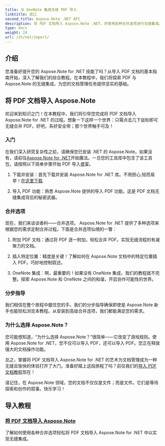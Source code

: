 ```yaml
---
title: 与 OneNote 集成无缝 PDF 导入
linktitle: 进口
second_title: Aspose.Note .NET API
description: 将 PDF 文档导入 Aspose.Note .NET，并使用各种合并选项进行无缝集成。通过分步教程进行学习，包括 OneNote 集成。
type: docs
weight: 24
url: /zh/net/import/
---
```


## 介绍

您准备好提升您的 Aspose.Note for .NET 技能了吗？从导入 PDF 文档的基本指南开始，深入了解我们的综合教程。在本教程中，我们将探索 PDF 与 Aspose.Note 的无缝集成，为您的文档管理任务提供坚实的基础。

## 将 PDF 文档导入 Aspose.Note

欢迎来到知识之门！在本教程中，我们将引导您完成将 PDF 文档导入 Aspose.Note for .NET 的过程。想象一下这样一个世界：只需点击几下鼠标即可无缝合并 PDF。好吧，系好安全带；那个世界触手可及！

### 入门

在我们深入研究复杂性之前，请确保您已安装 .NET 的 Aspose.Note。如果没有，请前往[Aspose.Note for .NET](https://products.aspose.com/note/net)开始魔法。一旦您的工具库中包含了该工具包，请按照以下简单步骤开始 PDF 导入盛宴。

1. 下载并安装：首先下载并安装 Aspose.Note for .NET 库。不用担心;轻而易举！[在这里下载](https://downloads.aspose.com/note/net).

2. 导入 PDF 功能：熟悉 Aspose.Note 提供的导入 PDF 功能。这是 PDF 文档无缝集成背后的秘密武器。

### 合并选项

现在，我们来谈谈香料——合并选项。 Aspose.Note for .NET 提供了多种选项来根据您的需求定制合并过程。下面是合并选项仙境的一瞥：

1. 附加 PDF 文档：通过将 PDF 逐一附加，轻松合并 PDF。实现无缝流程的有凝聚力的文档。

2. 插入特定位置：精度是关键！了解如何在 Aspose.Note 文档中的特定位置插入 PDF。巧妙地控制叙述。

3. OneNote 集成：啊，最重要的！如果没有 OneNote 集成，我们的教程就不完整。探索 Aspose.Note 和 OneNote 之间的和谐，开启协作可能性的世界。

### 分步指导

我们相信在整个旅程中握住您的手。我们的分步指导确保即使是 Aspose.Note 新手也能轻松浏览本教程。从安装到高级合并选项，我们都能满足您的需求。

### 为什么选择 Aspose.Note？

您可能想知道，“为什么选择 Aspose.Note？”很简单——它改变了游戏规则。使用 Aspose.Note for .NET，您不仅可以导入 PDF，还可以导入 PDF。您正在释放强大的文档操作功能。

总之，掌握将 PDF 文档导入 Aspose.Note for .NET 的艺术为文档管理成为一种无缝且愉快的体验打开了大门。准备好踏上这段旅程了吗？前往我们的[导入 PDF 文档教程](./import-pdf-documents/)现在！

请记住，在 Aspose.Note 领域，您的文档不仅仅是文件；而是文件。它们是等待探索和创作的叙事。快乐学习！
## 导入教程
### [将 PDF 文档导入 Aspose.Note](./import-pdf-documents/)
了解如何使用各种合并选项轻松将 PDF 文档导入 Aspose.Note for .NET 中以实现无缝集成。